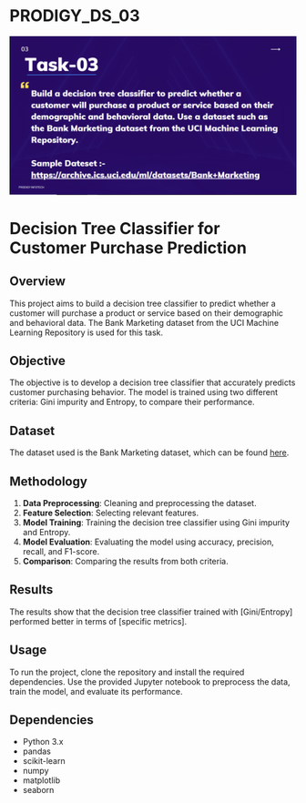 # PRODIGY_DS_03
![Ds_3.png](https://github.com/Finituko/PRODIGY_DS_03/blob/1e89b04af8b97dfee02a9b28da6a09b0d2020603/Ds_3.PNG)
# Decision Tree Classifier for Customer Purchase Prediction

## Overview
This project aims to build a decision tree classifier to predict whether a customer will purchase a product or service based on their demographic and behavioral data. The Bank Marketing dataset from the UCI Machine Learning Repository is used for this task.

## Objective
The objective is to develop a decision tree classifier that accurately predicts customer purchasing behavior. The model is trained using two different criteria: Gini impurity and Entropy, to compare their performance.

## Dataset
The dataset used is the Bank Marketing dataset, which can be found [here](https://archive.ics.uci.edu/ml/datasets/Bank+Marketing).

## Methodology
1. **Data Preprocessing**: Cleaning and preprocessing the dataset.
2. **Feature Selection**: Selecting relevant features.
3. **Model Training**: Training the decision tree classifier using Gini impurity and Entropy.
4. **Model Evaluation**: Evaluating the model using accuracy, precision, recall, and F1-score.
5. **Comparison**: Comparing the results from both criteria.

## Results
The results show that the decision tree classifier trained with [Gini/Entropy] performed better in terms of [specific metrics].

## Usage
To run the project, clone the repository and install the required dependencies. Use the provided Jupyter notebook to preprocess the data, train the model, and evaluate its performance.

## Dependencies
- Python 3.x
- pandas
- scikit-learn
- numpy
- matplotlib
- seaborn

